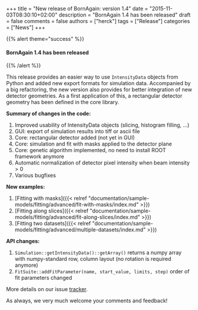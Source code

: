 +++
title = "New release of BornAgain: version 1.4"
date = "2015-11-03T08:30:10+02:00"
description = "BornAgain 1.4 has been released"
draft = false
comments = false
authors = ["herck"]
tags = ["Release"]
categories = ["News"]
+++

{{% alert theme="success" %}}
#### BornAgain 1.4 has been released
{{% /alert %}}

This release provides an easier way to use `IntensityData` objects from Python and added new export formats for simulation data. Accompanied by a big refactoring, the new version also provides for better integration of new detector geometries. As a first application of this, a rectangular detector geometry has been defined in the core library.

**Summary of changes in the code:**

1. Improved usability of IntensityData objects (slicing, histogram filling, ...)
1. GUI: export of simulation results into tiff or ascii file
1. Core: rectangular detector added (not yet in GUI)
1. Core: simulation and fit with masks applied to the detector plane
1. Core: genetic algorithm implemented, no need to install ROOT framework anymore
1. Automatic normalization of detector pixel intensity when beam intensity > 0
1. Various bugfixes

**New examples:**

1. [Fitting with masks]({{< relref "documentation/sample-models/fitting/advanced/fit-with-masks/index.md" >}})
1. [Fitting along slices]({{< relref "documentation/sample-models/fitting/advanced/fit-along-slices/index.md" >}})
1. [Fitting two datasets]({{< relref "documentation/sample-models/fitting/advanced/multiple-datasets/index.md" >}})

**API changes:**
1. `Simulation::getIntensityData()::getArray()` returns a numpy array with numpy-standard row, column layout (no rotation is required anymore)
1. `FitSuite::addFitParameter(name, start_value, limits, step)` order of fit parameters changed

More details on our issue [tracker](http://apps.jcns.fz-juelich.de/redmine/versions/30).

As always, we very much welcome your comments and feedback!
